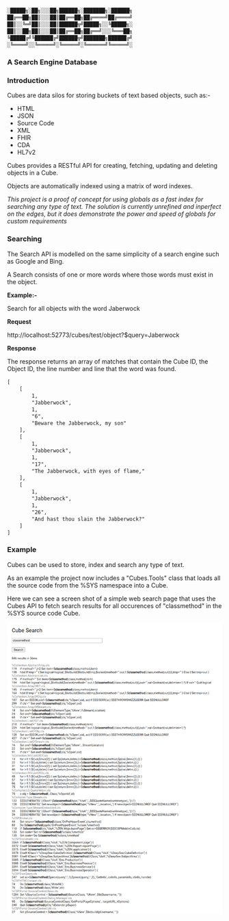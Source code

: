 ```
░█████╗░██╗░░░██╗██████╗░███████╗░██████╗
██╔══██╗██║░░░██║██╔══██╗██╔════╝██╔════╝
██║░░╚═╝██║░░░██║██████╦╝█████╗░░╚█████╗░
██║░░██╗██║░░░██║██╔══██╗██╔══╝░░░╚═══██╗
╚█████╔╝╚██████╔╝██████╦╝███████╗██████╔╝
░╚════╝░░╚═════╝░╚═════╝░╚══════╝╚═════╝░
```    
### A Search Engine Database

### Introduction

Cubes are data silos for storing buckets of text based objects, such as:-

* HTML
* JSON
* Source Code
* XML
* FHIR
* CDA
* HL7v2

Cubes provides a RESTful API for creating, fetching, updating and deleting objects in a Cube.

Objects are automatically indexed using a matrix of word indexes.

*This project is a proof of concept for using globals as a fast index for searching any type of text. The solution is currently unrefined and inperfect on the edges, but it does demonstrate the power and speed of globals for custom requirements*

### Searching

The Search API is modelled on the same simplicity of a search engine such as Google and Bing.

A Search consists of one or more words where those words must exist in the object.

**Example:-**

Search for all objects with the word Jaberwock

**Request**

http://localhost:52773/cubes/test/object?$query=Jaberwock

**Response**

The response returns an array of matches that contain the Cube ID, the Object ID, the line number and line that the word was found.

```
[
    [
        1,
        "Jabberwock",
        1,
        "6",
        "Beware the Jabberwock, my son"
    ],
    [
        1,
        "Jabberwock",
        1,
        "17",
        "The Jabberwock, with eyes of flame,"
    ],
    [
        1,
        "Jabberwock",
        1,
        "26",
        "And hast thou slain the Jabberwock?"
    ]
]
```

### Example

Cubes can be used to store, index and search any type of text.

As an example the project now includes a "Cubes.Tools" class that loads all the source code from the %SYS namespace into a Cube.

Here we can see a screen shot of a simple web search page that uses the Cubes API to fetch search results for all occurences of "classmethod" in the %SYS source code Cube.

![Web Search Screenshot](/screen-shot.png)
